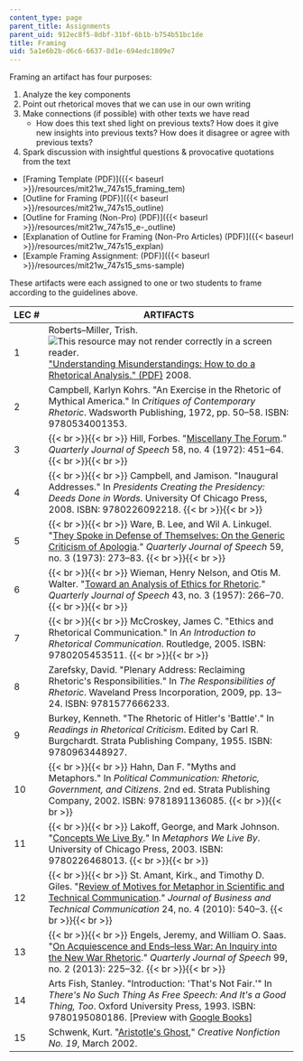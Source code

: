 ```yaml
---
content_type: page
parent_title: Assignments
parent_uid: 912ec8f5-8dbf-31bf-6b1b-b754b51bc1de
title: Framing
uid: 5a1e6b2b-d6c6-6637-8d1e-694edc1809e7
---
```


Framing an artifact has four purposes:

1.  Analyze the key components
2.  Point out rhetorical moves that we can use in our own writing
3.  Make connections (if possible) with other texts we have read
    *   How does this text shed light on previous texts? How does it give new insights into previous texts? How does it disagree or agree with previous texts?
4.  Spark discussion with insightful questions & provocative quotations from the text

*   [Framing Template (PDF)]({{< baseurl >}}/resources/mit21w_747s15_framing_tem)
*   [Outline for Framing (PDF)]({{< baseurl >}}/resources/mit21w_747s15_outline)
*   [Outline for Framing (Non-Pro) (PDF)]({{< baseurl >}}/resources/mit21w_747s15_e-_outline)
*   [Explanation of Outline for Framing (Non-Pro Articles) (PDF)]({{< baseurl >}}/resources/mit21w_747s15_explan)
*   [Example Framing Assignment: (PDF)]({{< baseurl >}}/resources/mit21w_747s15_sms-sample)

These artifacts were each assigned to one or two students to frame according to the guidelines above.

| LEC # | ARTIFACTS |
| --- | --- |
| 1 | Roberts–Miller, Trish. ![This resource may not render correctly in a screen reader.](/images/inacessible.gif)["Understanding Misunderstandings: How to do a Rhetorical Analysis." (PDF)](http://www.drw.utexas.edu/roberts-miller/sites/www.drw.utexas.edu.roberts-miller/files/understanding.pdf) 2008. |
| 2 | Campbell, Karlyn Kohrs. "An Exercise in the Rhetoric of Mythical America." In _Critiques of Contemporary Rhetoric_. Wadsworth Publishing, 1972, pp. 50–58. ISBN: 9780534001353. |
| 3 |  {{< br >}}{{< br >}} Hill, Forbes. "[Miscellany The Forum](http://dx.doi.org/10.1080/00335637209383143)." _Quarterly Journal of Speech_ 58, no. 4 (1972): 451–64. {{< br >}}{{< br >}}  |
| 4 |  {{< br >}}{{< br >}} Campbell, and Jamison. "Inaugural Addresses." In _Presidents Creating the Presidency: Deeds Done in Words_. University Of Chicago Press, 2008. ISBN: 9780226092218. {{< br >}}{{< br >}}  |
| 5 |  {{< br >}}{{< br >}} Ware, B. Lee, and Wil A. Linkugel. "[They Spoke in Defense of Themselves: On the Generic Criticism of Apologia](http://dx.doi.org/10.1080/00335637309383176)." _Quarterly Journal of Speech_ 59, no. 3 (1973): 273–83. {{< br >}}{{< br >}}  |
| 6 |  {{< br >}}{{< br >}} Wieman, Henry Nelson, and Otis M. Walter. "[Toward an Analysis of Ethics for Rhetoric](http://dx.doi.org/10.1080/00335635709382245)." _Quarterly Journal of Speech_ 43, no. 3 (1957): 266–70. {{< br >}}{{< br >}}  |
| 7 |  {{< br >}}{{< br >}} McCroskey, James C. "Ethics and Rhetorical Communication." In _An Introduction to Rhetorical Communication_. Routledge, 2005. ISBN: 9780205453511. {{< br >}}{{< br >}}  |
| 8 | Zarefsky, David. "Plenary Address: Reclaiming Rhetoric's Responsibilities." In _The Responsibilities of Rhetoric_. Waveland Press Incorporation, 2009, pp. 13–24. ISBN: 9781577666233. |
| 9 | Burkey, Kenneth. "The Rhetoric of Hitler's 'Battle'." In _Readings in Rhetorical Criticism_. Edited by Carl R. Burgchardt. Strata Publishing Company, 1955. ISBN: 9780963448927. |
| 10 |  {{< br >}}{{< br >}} Hahn, Dan F. "Myths and Metaphors." In _Political Communication: Rhetoric, Government, and Citizens_. 2nd ed. Strata Publishing Company, 2002. ISBN: 9781891136085. {{< br >}}{{< br >}}  |
| 11 |  {{< br >}}{{< br >}} Lakoff, George, and Mark Johnson. "[Concepts We Live By](http://theliterarylink.com/metaphors.html)." In _Metaphors We Live By_. University of Chicago Press, 2003. ISBN: 9780226468013. {{< br >}}{{< br >}}  |
| 12 |  {{< br >}}{{< br >}} St. Amant, Kirk., and Timothy D. Giles. "[Review of Motives for Metaphor in Scientific and Technical Communication](http://dx.doi.org/10.1177/1050651910371304)." _Journal of Business and Technical Communication_ 24, no. 4 (2010): 540–3. {{< br >}}{{< br >}}  |
| 13 |  {{< br >}}{{< br >}} Engels, Jeremy, and William O. Saas. "[On Acquiescence and Ends–less War: An Inquiry into the New War Rhetoric](http://dx.doi.org/10.1080/00335630.2013.775705)." _Quarterly Journal of Speech_ 99, no. 2 (2013): 225–32. {{< br >}}{{< br >}}  |
| 14 | Arts Fish, Stanley. "Introduction: 'That's Not Fair.'" In _There's No Such Thing As Free Speech: And It's a Good Thing, Too_. Oxford University Press, 1993. ISBN: 9780195080186. \[Preview with [Google Books](http://books.google.com/books?id=GtdrpVZpTfUC&pg=PA3#v=onepage)\] |
| 15 | Schwenk, Kurt. "[Aristotle's Ghost](https://www.creativenonfiction.org/issue/19)," _Creative Nonfiction No. 19_, March 2002.